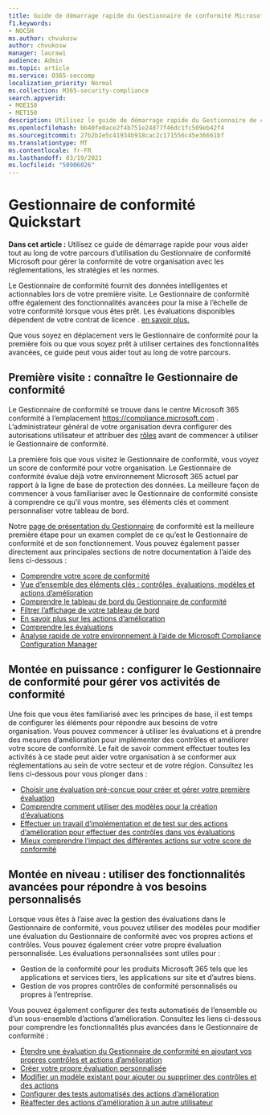 ```yaml
---
title: Guide de démarrage rapide du Gestionnaire de conformité Microsoft
f1.keywords:
- NOCSH
ms.author: chvukosw
author: chvukosw
manager: laurawi
audience: Admin
ms.topic: article
ms.service: O365-seccomp
localization_priority: Normal
ms.collection: M365-security-compliance
search.appverid:
- MOE150
- MET150
description: Utilisez le guide de démarrage rapide du Gestionnaire de conformité pour vous aider tout au long de votre parcours de compréhension, de mise en place et d’utilisation du Gestionnaire de conformité.
ms.openlocfilehash: bb40fe0ace2f4b751e24d77f46dc1fc509eb42f4
ms.sourcegitcommit: 27b2b2e5c41934b918cac2c171556c45e36661bf
ms.translationtype: MT
ms.contentlocale: fr-FR
ms.lasthandoff: 03/19/2021
ms.locfileid: "50906026"
---
```

# <a name="compliance-manager-quickstart"></a>Gestionnaire de conformité Quickstart

**Dans cet article :** Utilisez ce guide de démarrage rapide pour vous aider tout au long de votre parcours d’utilisation du Gestionnaire de conformité Microsoft pour gérer la conformité de votre organisation avec les réglementations, les stratégies et les normes.

Le Gestionnaire de conformité fournit des données intelligentes et actionnables lors de votre première visite. Le Gestionnaire de conformité offre également des fonctionnalités avancées pour la mise à l’échelle de votre conformité lorsque vous êtes prêt. Les évaluations disponibles dépendent de votre contrat de licence . [en savoir plus.](/office365/servicedescriptions/microsoft-365-service-descriptions/microsoft-365-tenantlevel-services-licensing-guidance/microsoft-365-security-compliance-licensing-guidance)

Que vous soyez en déplacement vers le Gestionnaire de conformité pour la première fois ou que vous soyez prêt à utiliser certaines des fonctionnalités avancées, ce guide peut vous aider tout au long de votre parcours.

## <a name="first-visit-get-to-know-compliance-manager"></a>Première visite : connaître le Gestionnaire de conformité

Le Gestionnaire de conformité se trouve dans le centre Microsoft 365 conformité à l’emplacement https://compliance.microsoft.com . L’administrateur général de votre organisation devra configurer des autorisations utilisateur et attribuer des [rôles](compliance-manager-setup.md#set-user-permissions-and-assign-roles) avant de commencer à utiliser le Gestionnaire de conformité.

La première fois que vous visitez le Gestionnaire de conformité, vous voyez un score de conformité pour votre organisation. Le Gestionnaire de conformité évalue déjà votre environnement Microsoft 365 actuel par rapport à la ligne de base de protection des données. La meilleure façon de commencer à vous familiariser avec le Gestionnaire de conformité consiste à comprendre ce qu’il vous montre, ses éléments clés et comment personnaliser votre tableau de bord.

Notre [page de présentation du Gestionnaire](compliance-manager.md) de conformité est la meilleure première étape pour un examen complet de ce qu’est le Gestionnaire de conformité et de son fonctionnement. Vous pouvez également passer directement aux principales sections de notre documentation à l’aide des liens ci-dessous :

- [Comprendre votre score de conformité](compliance-manager.md#understanding-your-compliance-score)
- [Vue d’ensemble des éléments clés : contrôles, évaluations, modèles et actions d’amélioration](compliance-manager.md#key-elements-controls-assessments-templates-improvement-actions)
- [Comprendre le tableau de bord du Gestionnaire de conformité](compliance-manager-setup.md#understand-the-compliance-manager-dashboard)
- [Filtrer l’affichage de votre tableau de bord](compliance-manager-setup.md#filtering-your-dashboard-view)
- [En savoir plus sur les actions d’amélioration](compliance-manager-setup.md#improvement-actions-page)
- [Comprendre les évaluations](compliance-manager.md#assessments)
- [Analyse rapide de votre environnement à l’aide de Microsoft Compliance Configuration Manager](compliance-manager-mcca.md)

## <a name="ramping-up-configure-compliance-manager-to-manage-your-compliance-activities"></a>Montée en puissance : configurer le Gestionnaire de conformité pour gérer vos activités de conformité

Une fois que vous êtes familiarisé avec les principes de base, il est temps de configurer les éléments pour répondre aux besoins de votre organisation. Vous pouvez commencer à utiliser les évaluations et à prendre des mesures d’amélioration pour implémenter des contrôles et améliorer votre score de conformité. Le fait de savoir comment effectuer toutes les activités à ce stade peut aider votre organisation à se conformer aux réglementations au sein de votre secteur et de votre région. Consultez les liens ci-dessous pour vous plonger dans :

- [Choisir une évaluation pré-conçue pour créer et gérer votre première évaluation](compliance-manager-assessments.md)
- [Comprendre comment utiliser des modèles pour la création d’évaluations](compliance-manager-templates.md)
- [Effectuer un travail d’implémentation et de test sur des actions d’amélioration pour effectuer des contrôles dans vos évaluations](compliance-manager-improvement-actions.md)
- [Mieux comprendre l’impact des différentes actions sur votre score de conformité](compliance-score-calculation.md)

## <a name="scaling-up-use-advanced-functionality-to-meet-your-custom-needs"></a>Montée en niveau : utiliser des fonctionnalités avancées pour répondre à vos besoins personnalisés

Lorsque vous êtes à l’aise avec la gestion des évaluations dans le Gestionnaire de conformité, vous pouvez utiliser des modèles pour modifier une évaluation du Gestionnaire de conformité avec vos propres actions et contrôles. Vous pouvez également créer votre propre évaluation personnalisée. Les évaluations personnalisées sont utiles pour :

- Gestion de la conformité pour les produits Microsoft 365 tels que les applications et services tiers, les applications sur site et d’autres biens.
- Gestion de vos propres contrôles de conformité personnalisés ou propres à l’entreprise.

Vous pouvez également configurer des tests automatisés de l’ensemble ou d’un sous-ensemble d’actions d’amélioration. Consultez les liens ci-dessous pour comprendre les fonctionnalités plus avancées dans le Gestionnaire de conformité :

- [Étendre une évaluation du Gestionnaire de conformité en ajoutant vos propres contrôles et actions d’amélioration](compliance-manager-assessments.md#extend-a-pre-built-assessment)
- [Créer votre propre évaluation personnalisée](compliance-manager-assessments.md#create-your-own-custom-assessment)
- [Modifier un modèle existant pour ajouter ou supprimer des contrôles et des actions](compliance-manager-templates.md#modify-a-template)
- [Configurer des tests automatisés des actions d’amélioration](compliance-manager-setup.md#set-up-automated-testing)
- [Réaffecter des actions d’amélioration à un autre utilisateur](compliance-manager-setup.md#reassign-improvement-actions-to-another-user)